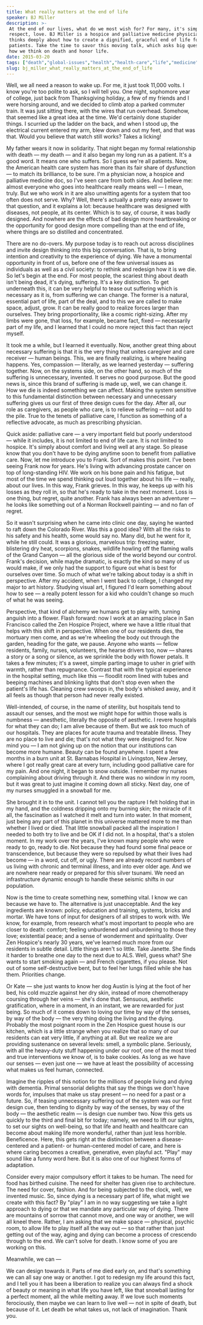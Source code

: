 ```yaml
---
title: What really matters at the end of life
speaker: BJ Miller
description: >-
 At the end of our lives, what do we most wish for? For many, it's simply comfort,
 respect, love. BJ Miller is a hospice and palliative medicine physician who
 thinks deeply about how to create a dignified, graceful end of life for his
 patients. Take the time to savor this moving talk, which asks big questions about
 how we think on death and honor life.
date: 2015-03-20
tags: ["death","global-issues","health","health-care","life","medicine"]
slug: bj_miller_what_really_matters_at_the_end_of_life
---
```


Well, we all need a reason to wake up. For me, it just took 11,000 volts. I know you're too
polite to ask, so I will tell you. One night, sophomore year of college, just back from
Thanksgiving holiday, a few of my friends and I were horsing around, and we decided to
climb atop a parked commuter train. It was just sitting there, with the wires that run
overhead. Somehow, that seemed like a great idea at the time. We'd certainly done stupider
things. I scurried up the ladder on the back, and when I stood up, the electrical current
entered my arm, blew down and out my feet, and that was that. Would you believe that watch
still works? Takes a licking!

My father wears it now in solidarity. That night began my formal relationship with death —
my death — and it also began my long run as a patient. It's a good word. It means one who
suffers. So I guess we're all patients. Now, the American health care system has more than
its fair share of dysfunction — to match its brilliance, to be sure. I'm a physician now,
a hospice and palliative medicine doc, so I've seen care from both sides. And believe me:
almost everyone who goes into healthcare really means well — I mean, truly. But we who
work in it are also unwitting agents for a system that too often does not serve. Why? Well,
there's actually a pretty easy answer to that question, and it explains a lot: because
healthcare was designed with diseases, not people, at its center. Which is to say, of
course, it was badly designed. And nowhere are the effects of bad design more
heartbreaking or the opportunity for good design more compelling than at the end of life,
where things are so distilled and concentrated.

There are no do-overs. My purpose today is to reach out across disciplines and invite
design thinking into this big conversation. That is, to bring intention and creativity to
the experience of dying. We have a monumental opportunity in front of us, before one of
the few universal issues as individuals as well as a civil society: to rethink and
redesign how it is we die. So let's begin at the end. For most people, the scariest thing
about death isn't being dead, it's dying, suffering. It's a key distinction. To get
underneath this, it can be very helpful to tease out suffering which is necessary as it
is, from suffering we can change. The former is a natural, essential part of life, part of
the deal, and to this we are called to make space, adjust, grow. It can be really good to
realize forces larger than ourselves. They bring proportionality, like a cosmic
right-sizing. After my limbs were gone, that loss, for example, became fact, fixed —
necessarily part of my life, and I learned that I could no more reject this fact than
reject myself.

It took me a while, but I learned it eventually. Now, another great thing about necessary
suffering is that it is the very thing that unites caregiver and care receiver — human
beings. This, we are finally realizing, is where healing happens. Yes, compassion —
literally, as we learned yesterday — suffering together. Now, on the systems side, on the
other hand, so much of the suffering is unnecessary, invented. It serves no good purpose.
But the good news is, since this brand of suffering is made up, well, we can change it.
How we die is indeed something we can affect. Making the system sensitive to this
fundamental distinction between necessary and unnecessary suffering gives us our first of
three design cues for the day. After all, our role as caregivers, as people who care, is
to relieve suffering — not add to the pile. True to the tenets of palliative care, I
function as something of a reflective advocate, as much as prescribing
physician.

Quick aside: palliative care — a very important field but poorly understood — while it
includes, it is not limited to end of life care. It is not limited to hospice. It's simply
about comfort and living well at any stage. So please know that you don't have to be dying
anytime soon to benefit from palliative care. Now, let me introduce you to Frank. Sort of
makes this point. I've been seeing Frank now for years. He's living with advancing
prostate cancer on top of long-standing HIV. We work on his bone pain and his fatigue, but
most of the time we spend thinking out loud together about his life — really, about our
lives. In this way, Frank grieves. In this way, he keeps up with his losses as they roll
in, so that he's ready to take in the next moment. Loss is one thing, but regret, quite
another. Frank has always been an adventurer — he looks like something out of a Norman
Rockwell painting — and no fan of regret.

So it wasn't surprising when he came into clinic one day, saying he wanted to raft down
the Colorado River. Was this a good idea? With all the risks to his safety and his health,
some would say no. Many did, but he went for it, while he still could. It was a glorious,
marvelous trip: freezing water, blistering dry heat, scorpions, snakes, wildlife howling
off the flaming walls of the Grand Canyon — all the glorious side of the world beyond our
control. Frank's decision, while maybe dramatic, is exactly the kind so many of us would
make, if we only had the support to figure out what is best for ourselves over time. So
much of what we're talking about today is a shift in perspective. After my accident, when
I went back to college, I changed my major to art history. Studying visual art, I figured
I'd learn something about how to see — a really potent lesson for a kid who couldn't
change so much of what he was seeing.

Perspective, that kind of alchemy we humans get to play with, turning anguish into a
flower. Flash forward: now I work at an amazing place in San Francisco called the Zen
Hospice Project, where we have a little ritual that helps with this shift in perspective.
When one of our residents dies, the mortuary men come, and as we're wheeling the body out
through the garden, heading for the gate, we pause. Anyone who wants — fellow residents,
family, nurses, volunteers, the hearse drivers too, now — shares a story or a song or
silence, as we sprinkle the body with flower petals. It takes a few minutes; it's a sweet,
simple parting image to usher in grief with warmth, rather than repugnance. Contrast that
with the typical experience in the hospital setting, much like this — floodlit room lined
with tubes and beeping machines and blinking lights that don't stop even when the
patient's life has. Cleaning crew swoops in, the body's whisked away, and it all feels as
though that person had never really existed.

Well-intended, of course, in the name of sterility, but hospitals tend to assault our
senses, and the most we might hope for within those walls is numbness — anesthetic,
literally the opposite of aesthetic. I revere hospitals for what they can do; I am alive
because of them. But we ask too much of our hospitals. They are places for acute trauma
and treatable illness. They are no place to live and die; that's not what they were
designed for. Now mind you — I am not giving up on the notion that our institutions can
become more humane. Beauty can be found anywhere. I spent a few months in a burn unit at
St. Barnabas Hospital in Livingston, New Jersey, where I got really great care at every
turn, including good palliative care for my pain. And one night, it began to snow outside.
I remember my nurses complaining about driving through it. And there was no window in my
room, but it was great to just imagine it coming down all sticky. Next day, one of my
nurses smuggled in a snowball for me.

She brought it in to the unit. I cannot tell you the rapture I felt holding that in my
hand, and the coldness dripping onto my burning skin; the miracle of it all, the
fascination as I watched it melt and turn into water. In that moment, just being any part
of this planet in this universe mattered more to me than whether I lived or died. That
little snowball packed all the inspiration I needed to both try to live and be OK if I did
not. In a hospital, that's a stolen moment. In my work over the years, I've known many
people who were ready to go, ready to die. Not because they had found some final peace or
transcendence, but because they were so repulsed by what their lives had become — in a
word, cut off, or ugly. There are already record numbers of us living with chronic and
terminal illness, and into ever older age. And we are nowhere near ready or prepared for
this silver tsunami. We need an infrastructure dynamic enough to handle these seismic
shifts in our population.

Now is the time to create something new, something vital. I know we can because we have
to. The alternative is just unacceptable. And the key ingredients are known: policy,
education and training, systems, bricks and mortar. We have tons of input for designers of
all stripes to work with. We know, for example, from research what's most important to
people who are closer to death: comfort; feeling unburdened and unburdening to those they
love; existential peace; and a sense of wonderment and spirituality. Over Zen Hospice's
nearly 30 years, we've learned much more from our residents in subtle detail. Little
things aren't so little. Take Janette. She finds it harder to breathe one day to the next
due to ALS. Well, guess what? She wants to start smoking again — and French cigarettes, if
you please. Not out of some self-destructive bent, but to feel her lungs filled while she
has them. Priorities change.

Or Kate — she just wants to know her dog Austin is lying at the foot of her bed, his cold
muzzle against her dry skin, instead of more chemotherapy coursing through her veins —
she's done that. Sensuous, aesthetic gratification, where in a moment, in an instant, we
are rewarded for just being. So much of it comes down to loving our time by way of the
senses, by way of the body — the very thing doing the living and the dying. Probably the
most poignant room in the Zen Hospice guest house is our kitchen, which is a little
strange when you realize that so many of our residents can eat very little, if anything at
all. But we realize we are providing sustenance on several levels: smell, a symbolic
plane. Seriously, with all the heavy-duty stuff happening under our roof, one of the most
tried and true interventions we know of, is to bake cookies. As long as we have our senses
— even just one — we have at least the possibility of accessing what makes us feel human,
connected.

Imagine the ripples of this notion for the millions of people living and dying with
dementia. Primal sensorial delights that say the things we don't have words for, impulses
that make us stay present — no need for a past or a future. So, if teasing unnecessary
suffering out of the system was our first design cue, then tending to dignity by way of
the senses, by way of the body — the aesthetic realm — is design cue number two. Now this
gets us quickly to the third and final bit for today; namely, we need to lift our sights,
to set our sights on well-being, so that life and health and healthcare can become about
making life more wonderful, rather than just less horrible. Beneficence. Here, this gets
right at the distinction between a disease-centered and a patient- or human-centered model
of care, and here is where caring becomes a creative, generative, even playful act. "Play"
may sound like a funny word here. But it is also one of our highest forms of
adaptation.

Consider every major compulsory effort it takes to be human. The need for food has birthed
cuisine. The need for shelter has given rise to architecture. The need for cover, fashion.
And for being subjected to the clock, well, we invented music. So, since dying is a
necessary part of life, what might we create with this fact? By "play" I am in no way
suggesting we take a light approach to dying or that we mandate any particular way of
dying. There are mountains of sorrow that cannot move, and one way or another, we will all
kneel there. Rather, I am asking that we make space — physical, psychic room, to allow
life to play itself all the way out — so that rather than just getting out of the way,
aging and dying can become a process of crescendo through to the end. We can't solve for
death. I know some of you are working on this.

Meanwhile, we can —

We can design towards it. Parts of me died early on, and that's something we can all say
one way or another. I got to redesign my life around this fact, and I tell you it has been
a liberation to realize you can always find a shock of beauty or meaning in what life you
have left, like that snowball lasting for a perfect moment, all the while melting away. If
we love such moments ferociously, then maybe we can learn to live well — not in spite of
death, but because of it. Let death be what takes us, not lack of imagination. Thank
you.

<!--
ad_duration=3.33
event="TED2015"
external_start_time=0
has_talk_citation=0
intro_duration=11.82
is_subtitle_required="False"
is_talk_featured="True"
language="en"
language_swap="False"
native_language="en"
number_of_related_talks=6
number_of_speakers=1
number_of_subtitled_videos=35
number_of_tags=6
number_of_talk_download_languages=36
number_of_talk_more_resources=2
number_of_talk_recommendations=4
number_of_talks_take_actions=1
post_ad_duration=0.83
published_timestamp="2015-09-10 14:59:01"
recording_date="2015-03-20"
speaker_description="Palliative care physician"
speaker_is_published=1
speaker_name="BJ Miller"
talk_name="What really matters at the end of life"
talk_recommendations_blurb="Explore this collection of ancient and modern thinking on the end of life."
talks_tags=["death","global-issues","health","health-care","life","medicine"]
url_audio="https://download.ted.com/talks/BJMiller_2015.mp3?apikey=acme-roadrunner"
url_photo_speaker="https://pe.tedcdn.com/images/ted/b6f740bfb825f599481d4962d47c1943af341fa7_254x191.jpg"
url_photo_talk="https://pe.tedcdn.com/images/ted/629930bb607d58f65c9b70beab410660a9afd904_2880x1620.jpg"
url_webpage="https://www.ted.com/talks/bj_miller_what_really_matters_at_the_end_of_life"
video_type_name="TED Stage Talk"
-->